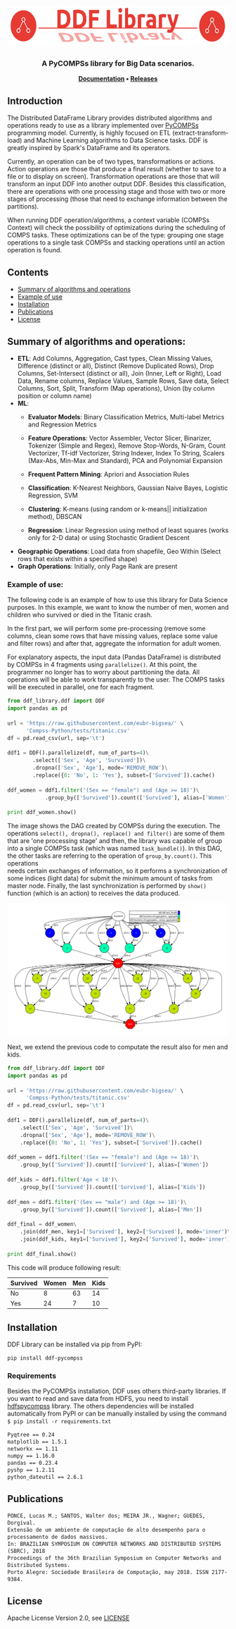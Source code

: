 <h1 align="center">  
    <img src="./docs/source/ddf-logo.png" alt="Distributed DataFrame (DDF) Library" height="90px">    
</h1>

<h3 align="center">A PyCOMPSs library for Big Data scenarios.</h3>

<p align="center"><b>
    <a href="https://eubr-bigsea.github.io/Compss-Python/">Documentation</a> •
    <a href="https://github.com/eubr-bigsea/Compss-Python/releases">Releases</a>
</b>

</p>



## Introduction

The Distributed DataFrame Library provides distributed algorithms and operations ready to use as a library 
implemented over [PyCOMPSs](https://pypi.org/project/pycompss/) programming model. Currently, is highly focused on 
ETL (extract-transform-load) and Machine Learning algorithms to Data Science tasks. DDF is greatly inspired by Spark's 
DataFrame and its operators.

Currently, an operation can be of two types, transformations or actions. Action operations are those that produce 
a final result (whether to save to a file or to display on screen). Transformation operations are those that will 
transform an input DDF into another output DDF. Besides this classification, there are operations with one processing 
stage and those with two or more stages of processing (those that need to exchange information between the partitions).

When running DDF operation/algorithms, a context variable (COMPSs Context) will check the possibility of 
optimizations during the scheduling of COMPS tasks. These optimizations can be of the type: grouping one stage 
operations to a single task COMPSs and stacking operations until an action operation is found.


## Contents

- [Summary of algorithms and operations](#summary-of-algorithms-and-operations)
- [Example of use](#example-of-use)
- [Installation](#Installation)
- [Publications](#publications)
- [License](#license)

 
## Summary of algorithms and operations:

 - **ETL**: Add Columns, Aggregation, Cast types, Clean Missing Values, Difference (distinct or all), Distinct (Remove Duplicated Rows), 
 Drop Columns, Set-Intersect (distinct or all), Join (Inner, Left or Right), Load Data, Rename columns, Replace Values, Sample Rows, Save data, 
 Select Columns, Sort, Split, Transform (Map operations), Union (by column position or column name)
 - **ML**:
   - **Evaluator Models**: Binary Classification Metrics, Multi-label Metrics and Regression Metrics
   - **Feature Operations**: Vector Assembler, Vector Slicer, Binarizer, Tokenizer (Simple and Regex), 
           Remove Stop-Words, N-Gram, Count Vectorizer, Tf-idf Vectorizer, String Indexer,
           Index To String, Scalers (Max-Abs, Min-Max and Standard), PCA and Polynomial Expansion
   
   - **Frequent Pattern Mining**: Apriori and Association Rules
   - **Classification**: K-Nearest Neighbors, Gaussian Naive Bayes, Logistic Regression, SVM
   - **Clustering**: K-means (using random or k-means|| initialization method), DBSCAN
   - **Regression**: Linear Regression using method of least squares (works only for 2-D data) or using 
   Stochastic Gradient Descent
  - **Geographic Operations**: Load data from shapefile, Geo Within (Select rows that exists within a specified shape)
  - **Graph Operations**: Initially, only Page Rank are present

 
### Example of use:

The following code is an example of how to use this library for Data Science purposes. In this example, we want
to know the number of men, women and children who survived or died in the Titanic crash.

In the first part, we will perform some pre-processing (remove some columns, clean some rows that
have missing values, replace some value and filter rows) and after that, aggregate the information for adult women.

For explanatory aspects, the input data (Pandas DataFrame) is distributed by COMPSs in 4 fragments using `parallelize()`. 
At this point, the programmer no longer has to worry about partitioning the data. All operations will be able to 
work transparently to the user. The COMPS tasks will be executed in parallel, one for each fragment. 

```python
from ddf_library.ddf import DDF
import pandas as pd

url = 'https://raw.githubusercontent.com/eubr-bigsea/' \
      'Compss-Python/tests/titanic.csv'
df = pd.read_csv(url, sep='\t')

ddf1 = DDF().parallelize(df, num_of_parts=4)\
        .select(['Sex', 'Age', 'Survived'])\
        .dropna(['Sex', 'Age'], mode='REMOVE_ROW')\
        .replace({0: 'No', 1: 'Yes'}, subset=['Survived']).cache()

ddf_women = ddf1.filter('(Sex == "female") and (Age >= 18)')\
            .group_by(['Survived']).count(['Survived'], alias=['Women'])

print ddf_women.show()
```

The image shows the DAG created by COMPSs during the execution. The operations `select(), dropna(), replace() and filter()` 
are some of them that are 'one processing stage' and then, the library was capable of group into a single COMPSs task 
(which was named `task_bundle()`). In this DAG, the other tasks are referring to the operation of `group_by.count()`. This operations  
needs certain exchanges of information, so it performs a synchronization of some indices (light data) for submit the
 minimum amount of tasks from master node. Finally, the last synchronization is performed by `show()` function 
 (which is an action) to receives the data produced.

![usecase1](./docs/source/use_case_1.png)


Next, we extend the previous code to computate the result also for men and kids. 


```python
from ddf_library.ddf import DDF
import pandas as pd

url = 'https://raw.githubusercontent.com/eubr-bigsea/' \
      'Compss-Python/tests/titanic.csv'
df = pd.read_csv(url, sep='\t')

ddf1 = DDF().parallelize(df, num_of_parts=4)\
    .select(['Sex', 'Age', 'Survived'])\
    .dropna(['Sex', 'Age'], mode='REMOVE_ROW')\
    .replace({0: 'No', 1: 'Yes'}, subset=['Survived']).cache()

ddf_women = ddf1.filter('(Sex == "female") and (Age >= 18)')\
    .group_by(['Survived']).count(['Survived'], alias=['Women'])

ddf_kids = ddf1.filter('Age < 18')\
    .group_by(['Survived']).count(['Survived'], alias=['Kids'])

ddf_men = ddf1.filter('(Sex == "male") and (Age >= 18)')\
    .group_by(['Survived']).count(['Survived'], alias=['Men'])

ddf_final = ddf_women\
    .join(ddf_men, key1=['Survived'], key2=['Survived'], mode='inner')\
    .join(ddf_kids, key1=['Survived'], key2=['Survived'], mode='inner')

print ddf_final.show()

```

This code will produce following result:


| Survived  | Women | Men | Kids |
| ----------|------ | ----|----- |
| No        |   8   | 63  | 14   |
| Yes       |  24   | 7   | 10   |


## Installation

DDF Library can be installed via pip from PyPI:

    pip install ddf-pycompss


### Requirements

Besides the PyCOMPSs installation, DDF uses others third-party libraries. If you want to read and save data from HDFS, 
you need to install [hdfspycompss](https://github.com/eubr-bigsea/compss-hdfs/tree/master/Python) library. The others 
dependencies will be installed automatically from PyPI or can be manually installed by using the command `$ pip install -r requirements.txt` 

```
Pyqtree == 0.24
matplotlib == 1.5.1
networkx == 1.11
numpy == 1.16.0
pandas == 0.23.4
pyshp == 1.2.11
python_dateutil == 2.6.1
```



## Publications

```
PONCE, Lucas M.; SANTOS, Walter dos; MEIRA JR., Wagner; GUEDES, Dorgival. 
Extensão de um ambiente de computação de alto desempenho para o processamento de dados massivos. 
In: BRAZILIAN SYMPOSIUM ON COMPUTER NETWORKS AND DISTRIBUTED SYSTEMS (SBRC), 2018 
Proceedings of the 36th Brazilian Symposium on Computer Networks and Distributed Systems. 
Porto Alegre: Sociedade Brasileira de Computação, may 2018. ISSN 2177-9384.
```
## License

Apache License Version 2.0, see [LICENSE](LICENSE)
